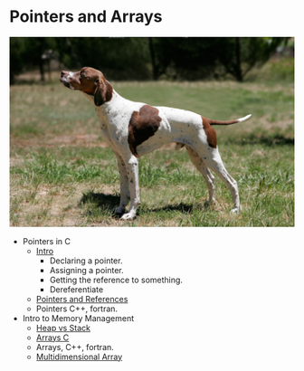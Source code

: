 # Pointers and Arrays

![a pointer](english_pointer.jpg)

 - Pointers in C
    - [Intro](https://github.com/sissa/spe_seed/blob/master/data_structures/playing_with_pointers.md)
       - Declaring a pointer.
       - Assigning a pointer.
       - Getting the reference to something.
       - Dereferentiate
   - [Pointers and References](https://github.com/sissa/spe_seed/blob/master/data_structures/pointers_and_references.md)
    - Pointers C++, fortran.
 - Intro to Memory Management
    - [Heap vs Stack](https://github.com/sissa/spe_seed/blob/master/data_structures/heap_vs_stack_memory.md) 
    - [Arrays C](https://github.com/sissa/spe_seed/blob/master/data_structures/pointers_and_arrays.md)
    - Arrays, C++, fortran.
    - [Multidimensional Array](https://github.com/sissa/spe_seed/blob/master/data_structures/multidimesional_arrays.c)
